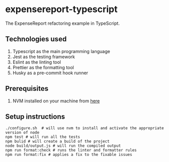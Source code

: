 # expensereport-typescript
The ExpenseReport refactoring example in TypeScript.

## Technologies used
1. Typescript as the main programming language
2. Jest as the testing framework
3. Eslint as the linting tool
4. Prettier as the formatting tool
5. Husky as a pre-commit hook runner

## Prerequisites
1. NVM installed on your machine from [here](https://github.com/nvm-sh/nvm)

## Setup instructions
```shell
./configure.sh  # will use nvm to install and activate the appropriate version of node
npm test # will run all the tests
npm bulid # will create a build of the project
node build/output.js # will run the compiled output
npm run format:check # runs the linter and formatter rules
npm run format:fix # applies a fix to the fixable issues 
```
